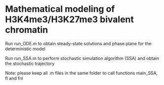 # Mathematical modeling of H3K4me3/H3K27me3 bivalent chromatin 

Run run_ODE.m to obtain steady-state solutions and phase plane for the deterministic model

Run run_SSA.m to perform stochastic simulation algorithm (SSA) and obtain the stochastic trajectory 

Note: please keep all .m files in the same folder to call functions main_SSA, fl and fnl
